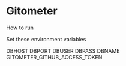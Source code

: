 # Gitometer

How to run

Set these environment variables

DBHOST
DBPORT
DBUSER
DBPASS
DBNAME
GITOMETER_GITHUB_ACCESS_TOKEN
